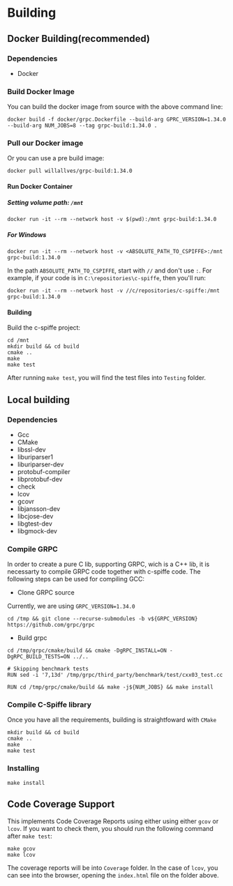 
# Building

## Docker Building(recommended)

### Dependencies

* Docker

###  Build Docker Image

You can build the docker image from source with the above command line:

```
docker build -f docker/grpc.Dockerfile --build-arg GPRC_VERSION=1.34.0 --build-arg NUM_JOBS=8 --tag grpc-build:1.34.0 .
```

### Pull our Docker image

Or you can use a pre build image:

````
docker pull willallves/grpc-build:1.34.0
````

#### Run Docker Container

##### Setting volume path: <code>/mnt</code>

```
docker run -it --rm --network host -v $(pwd):/mnt grpc-build:1.34.0
```

##### For Windows 

```
docker run -it --rm --network host -v <ABSOLUTE_PATH_TO_CSPIFFE>:/mnt grpc-build:1.34.0
```
In the path `ABSOLUTE_PATH_TO_CSPIFFE`, start with `//` and don't use `:`. For example, if your code is in `C:\repositories\c-spiffe`, then you'll run:

```
docker run -it --rm --network host -v //c/repositories/c-spiffe:/mnt grpc-build:1.34.0
```

#### Building
Build the c-spiffe project:
```
cd /mnt
mkdir build && cd build
cmake ..
make
make test
```
After running `make test`, you will find the test files into `Testing` folder.

## Local building

### Dependencies

* Gcc
* CMake
* libssl-dev
* liburiparser1
* liburiparser-dev
* protobuf-compiler
* libprotobuf-dev
* check
* lcov
* gcovr
* libjansson-dev
* libcjose-dev
* libgtest-dev
* libgmock-dev

### Compile GRPC

In order to create a pure C lib, supporting GRPC, wich is a C++ lib, it is necessarty to compile GRPC code together with c-spiffe code. The following steps can be used for compiling GCC:

* Clone GRPC source

Currently, we are using `GRPC_VERSION=1.34.0`

```
cd /tmp && git clone --recurse-submodules -b v${GRPC_VERSION} https://github.com/grpc/grpc
```
*  Build grpc

```
cd /tmp/grpc/cmake/build && cmake -DgRPC_INSTALL=ON -DgRPC_BUILD_TESTS=ON ../..

# Skipping benchmark tests
RUN sed -i '7,13d' /tmp/grpc/third_party/benchmark/test/cxx03_test.cc 

RUN cd /tmp/grpc/cmake/build && make -j${NUM_JOBS} && make install
```
### Compile C-Spiffe library

Once you have all the requirements, building is straightfoward with `CMake`

```
mkdir build && cd build
cmake ..
make
make test
```

### Installing

```
make install
```


## Code Coverage Support

This implements Code Coverage Reports using either using either `gcov` or `lcov`.
If you want to check them, you should run the following command after `make test`:

```
make gcov
make lcov
```

The coverage reports will be into `Coverage` folder. In the case of `lcov`, you
can see into the browser, opening the `index.html` file on the folder above.